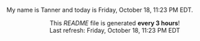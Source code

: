 My name is Tanner and today is Friday, October 18, 11:23 PM EDT.

<p align="center">This <i>README</i> file is generated <b>every 3 hours</b>!</br>Last refresh: Friday, October 18, 11:23 PM EDT<br /></p>
